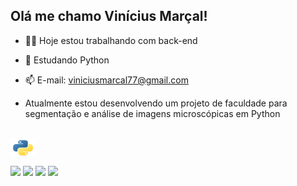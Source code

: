 ## Olá me chamo Vinícius Marçal!

- 🐱‍💻 Hoje estou trabalhando com back-end
- 🐍 Estudando Python
- 📫 E-mail: viniciusmarcal77@gmail.com

- Atualmente estou desenvolvendo um projeto de faculdade para segmentação e análise de imagens microscópicas em Python

<p>
<p>

<div style="display: inline_block"><br>
  <img align="center" alt="Vini-Python" height="30" width="40" src="https://raw.githubusercontent.com/devicons/devicon/master/icons/python/python-original.svg">
</div>

<p>
<p>

<div> 
  <a href="https://www.instagram.com/vinimarcal__/" target="_blank"><img src="https://img.shields.io/badge/-Instagram-%23E4405F?style=for-the-badge&logo=instagram&logoColor=white" target="_blank"></a>
  <a href="https://discord.gg/vmrcl" target="_blank"><img src="https://img.shields.io/badge/Discord-7289DA?style=for-the-badge&logo=discord&logoColor=white" target="_blank"></a> 
  <a href = "mailto:viniciusmarcal77@gmail.com"><img src="https://img.shields.io/badge/-Gmail-%23333?style=for-the-badge&logo=gmail&logoColor=white" target="_blank"></a>
  <a href="https://www.linkedin.com/in/vin%C3%ADcius-mar%C3%A7al-dos-santos-921681241/" target="_blank"><img src="https://img.shields.io/badge/-LinkedIn-%230077B5?style=for-the-badge&logo=linkedin&logoColor=white" target="_blank"></a> 
</div>
